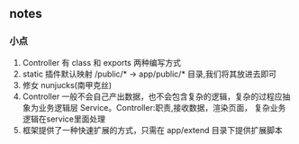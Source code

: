 ## notes 


### 小点
1.  Controller 有 class 和 exports 两种编写方式
2. static 插件默认映射 /public/* -> app/public/* 目录,我们将其放进去即可
3. 修女 nunjucks(南甲克丝)
4. Controller 一般不会自己产出数据，也不会包含复杂的逻辑，复杂的过程应抽象为业务逻辑层 Service。Controller:职责,接收数据，渲染页面， 复杂业务逻辑在service里面处理
5. 框架提供了一种快速扩展的方式，只需在 app/extend 目录下提供扩展脚本